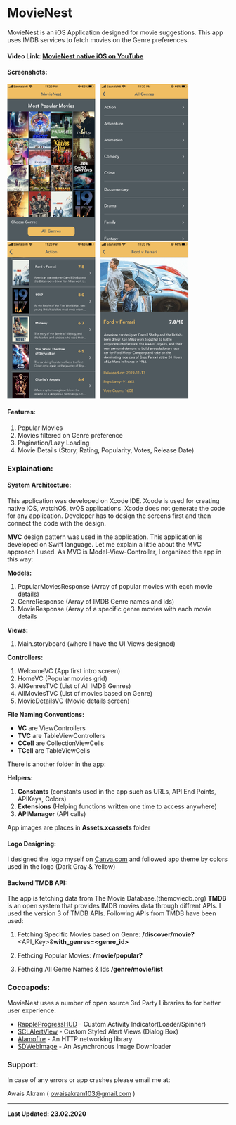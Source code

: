 # MovieNest

MovieNest is an iOS Application designed for movie suggestions. This app uses IMDB services to fetch movies on the Genre preferences.

#### Video Link: [MovieNest native iOS on YouTube](https://youtu.be/lyAYCbBMBv8)   

#### Screenshots:

 <img src="https://github.com/Owaisss10/MovieNest/blob/master/ScreenShots/Home.png" width="200" height="356">&nbsp;&nbsp;&nbsp;<img src="https://github.com/Owaisss10/MovieNest/blob/master/ScreenShots/GenreList.png" width="200" height="356">&nbsp;&nbsp;&nbsp;<img src="https://github.com/Owaisss10/MovieNest/blob/master/ScreenShots/MoviesList.png" width="200" height="356">&nbsp;&nbsp;&nbsp;<img src="https://github.com/Owaisss10/MovieNest/blob/master/ScreenShots/MovieDetails.png" width="200" height="356">
 


#### Features:
  1.  Popular Movies
  2.  Movies filtered on Genre preference
  3.  Pagination/Lazy Loading
  4.  Movie Details (Story, Rating, Popularity, Votes, Release Date)

### Explaination:

#### System Architecture:
This application was developed on Xcode IDE. Xcode is used for creating native iOS, watchOS, tvOS applications. Xcode does not generate the code for any application. Developer has to design the screens first and then connect the code with the design.

**MVC** design pattern was used in the application. This application is developed on Swift language. Let me explain a little about the MVC approach I used. As MVC is Model-View-Controller, I organized the app in this way:

**Models:**
1. PopularMoviesResponse (Array of popular movies with each movie details)
2. GenreResponse (Array of IMDB Genre names and ids)
3. MovieResponse (Array of a specific genre movies with each movie details

**Views:**
1. Main.storyboard (where I have the UI Views designed)

**Controllers:**
1. WelcomeVC (App first intro screen)
2. HomeVC (Popular movies grid)
3. AllGenresTVC (List of All IMDB Genres)
4. AllMoviesTVC (List of movies based on Genre)
5. MovieDetailsVC (Movie details screen)

**File Naming Conventions:**

* **VC** are ViewControllers
* **TVC** are TableViewControllers
* **CCell** are CollectionViewCells
* **TCell** are TableViewCells

There is another folder in the app:

**Helpers:**
1. **Constants** (constants used in the app such as URLs, API End Points, APIKeys, Colors)
2. **Extensions** (Helping functions written one time to access anywhere)
3. **APIManager** (API calls)

App images are places in **Assets.xcassets** folder

#### Logo Designing:

I designed the logo myself on [Canva.com](https://www.canva.com/) and followed app theme by colors used in the logo (Dark Gray & Yellow)

#### Backend TMDB API:

The app is fetching data from The Movie Database.(themoviedb.org) **TMDB** is an open system that provides IMDB movies data through diffrent APIs. I used the version 3 of TMDB APIs. Following APIs from TMDB have been used:

1. Fetching Specific Movies based on Genre:
**/discover/movie?**<API_Key>&**with_genres=<genre_id>**

2. Fethcing Popular Movies:
**/movie/popular?**

3. Fethcing All Genre Names & Ids
**/genre/movie/list**


### Cocoapods:

MovieNest uses a number of open source 3rd Party Libraries to for better user experience:

* [RappleProgressHUD](https://github.com/rjeprasad/RappleProgressHUD) - Custom Activity Indicator(Loader/Spinner)
* [SCLAlertView](https://github.com/vikmeup/SCLAlertView-Swift) - Custom Styled Alert Views (Dialog Box)
* [Alamofire](https://github.com/Alamofire/Alamofire) - An HTTP networking library.
* [SDWebImage](https://github.com/SDWebImage/SDWebImage) - An Asynchronous Image Downloader


### Support:
In case of any errors or app crashes please email me at:

Awais Akram ( [owaisakram103@gmail.com](owaisakram103@gmail.com) )


----


**Last Updated: 23.02.2020**
